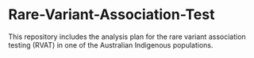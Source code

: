 # Rare-Variant-Association-Test
This repository includes the analysis plan for the rare variant association testing (RVAT) in one of the Australian Indigenous populations.



